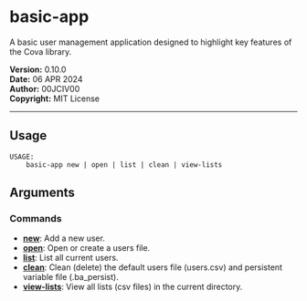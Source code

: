 # basic-app
A basic user management application designed to highlight key features of the Cova library.

__Version:__ 0.10.0<br>
__Date:__ 06 APR 2024<br>
__Author:__ 00JCIV00<br>
__Copyright:__ MIT License<br>
___

## Usage
```shell
USAGE:
    basic-app new | open | list | clean | view-lists

```

## Arguments
### Commands
- [__new__](./basic-app-new.md): Add a new user.
- [__open__](./basic-app-open.md): Open or create a users file.
- [__list__](./basic-app-list.md): List all current users.
- [__clean__](./basic-app-clean.md): Clean (delete) the default users file (users.csv) and persistent variable file (.ba_persist).
- [__view-lists__](./basic-app-view-lists.md): View all lists (csv files) in the current directory.

